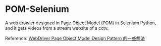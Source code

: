 # POM-Selenium

A web crawler designed in Page Object Model (POM) in Selenium Python, and it gets videos from a stream website of a cctv.

Reference: [WebDriver Page Object Model Design Pattern 的一些想法](https://medium.com/drunk-wis/python-selenium-webdriver-page-object-model-design-pattern-%E7%9A%84%E4%B8%80%E4%BA%9B%E6%83%B3%E6%B3%95-6d8cc0e156a6)
